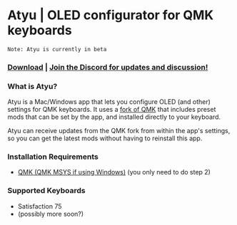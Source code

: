 # Atyu | OLED configurator for QMK keyboards

`Note: Atyu is currently in beta`

### [Download](https://github.com/atude/atyu-app/releases) | [Join the Discord for updates and discussion!](https://discord.gg/X3A6NhAJtG)

### What is Atyu?
Atyu is a Mac/Windows app that lets you configure OLED (and other) settings for QMK keyboards. It uses a [fork of QMK](https://github.com/atude/qmk_firmware) that includes preset mods that can be set by the app, and installed directly to your keyboard. 

Atyu can receive updates from the QMK fork from within the app's settings, so you can get the latest mods without having to reinstall this app.

### Installation Requirements
- [QMK (QMK MSYS if using Windows)](https://docs.qmk.fm/#/newbs_getting_started?id=set-up-your-environment) (you only need to do step 2)

### Supported Keyboards
- Satisfaction 75
- (possibly more soon?)


